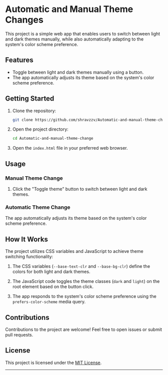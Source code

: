 # Automatic and Manual Theme Changes

This project is a simple web app that enables users to switch between light and dark themes manually, while also automatically adapting to the system's color scheme preference.

## Features

- Toggle between light and dark themes manually using a button.
- The app automatically adjusts its theme based on the system's color scheme preference.

## Getting Started

1. Clone the repository:

   ```bash
   git clone https://github.com/shravzzv/Automatic-and-manual-theme-change
   ```

2. Open the project directory:

   ```bash
   cd Automatic-and-manual-theme-change
   ```

3. Open the `index.html` file in your preferred web browser.

## Usage

### Manual Theme Change

1. Click the "Toggle theme" button to switch between light and dark themes.

### Automatic Theme Change

The app automatically adjusts its theme based on the system's color scheme preference.

## How It Works

The project utilizes CSS variables and JavaScript to achieve theme switching functionality:

1. The CSS variables (`--base-text-clr` and `--base-bg-clr`) define the colors for both light and dark themes.

2. The JavaScript code toggles the theme classes (`dark` and `light`) on the root element based on the button click.

3. The app responds to the system's color scheme preference using the `prefers-color-scheme` media query.

## Contributions

Contributions to the project are welcome! Feel free to open issues or submit pull requests.

## License

This project is licensed under the [MIT License](https://github.com/shravzzv/Automatic-and-manual-theme-change/blob/main/LICENSE).

---
